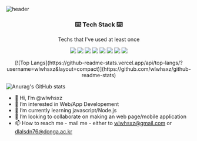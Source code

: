 ![header](https://capsule-render.vercel.app/api?type=waving&color=auto&height=300&section=header&text=MinuLee%20&fontSize=90&textBg=true)

<h3 align="center"> ⌨️ Tech Stack ⌨️ </h3>
<p align="center"> Techs that I've used at least once </p>

<p align="center">
<img src="https://img.shields.io/badge/Javascript-F7DF1E?style=for-the-badge&logo=Javascript&logoColor=white"/> <img src="https://img.shields.io/badge/React.js-3178C6?style=for-the-badge&logo=React&logoColor=white"/> <img src="https://img.shields.io/badge/TypeScript.js-61DAFB?style=for-the-badge&logo=TypeScript&logoColor=white"/> <img src="https://img.shields.io/badge/Node.js-339933?style=for-the-badge&logo=React&logoColor=white"/> <img src="https://img.shields.io/badge/React-Native-61DAFB?style=for-the-badge&logo=React&logoColor=white"/> <img src="https://img.shields.io/badge/Python-3776AB?style=for-the-badge&logo=Python&logoColor=white"/> <img src="https://img.shields.io/badge/MySQL-4479A1?style=for-the-badge&logo=Python&logoColor=white"/> <img src="https://img.shields.io/badge/AWS-232F3E?style=for-the-badge&logo=Python&logoColor=white"/>  
</p>

<p align="center">
[![Top Langs](https://github-readme-stats.vercel.app/api/top-langs/?username=wlwhsxz&layout=compact)](https://github.com/wlwhsxz/github-readme-stats)  
</p>

![Anurag's GitHub stats](https://github-readme-stats.vercel.app/api?username=wlwhsxz&show_icons=true&theme=gruvbox)  


  - 👋 Hi, I’m @wlwhsxz
- 👀 I’m interested in Web/App Developement
- 🌱 I’m currently learning javascript/Node.js
- 💞️ I’m looking to collaborate on making an web page/mobile application
- 📫 How to reach me - mail me - either to wlwhsxz@gmail.com or dlalsdn76@donga.ac.kr

<!---
wlwhsxz/wlwhsxz is a ✨ special ✨ repository because its `README.md` (this file) appears on your GitHub profile.
You can click the Preview link to take a look at your changes.
--->
